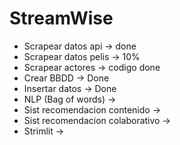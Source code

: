 # StreamWise
- Scrapear datos api -> done
- Scrapear datos pelis -> 10%
- Scrapear actores -> codigo done
- Crear BBDD -> Done
- Insertar datos -> Done
- NLP (Bag of words) ->
- Sist recomendacion contenido ->
- Sist recomendacion colaborativo ->
- Strimlit ->